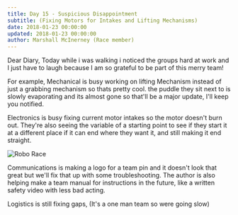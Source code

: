 ```yaml
---
title: Day 15 - Suspicious Disappointment
subtitle: (Fixing Motors for Intakes and Lifting Mechanisms)
date: 2018-01-23 00:00:00
updated: 2018-01-23 00:00:00
author: Marshall McInerney (Race member)
---
```


Dear Diary,
Today while i was walking i noticed the groups hard at work and I just have to laugh because I am so grateful to be part of this merry team!

For example, Mechanical is busy working on lifting Mechanism instead of just a grabbing mechanism so thats pretty cool. the puddle they sit next to is slowly evaporating and its almost gone so that'll be a major update, I'll keep you notified.

Electronics is busy fixing current motor intakes so the motor doesn't burn out. They're also seeing the variable of a starting point to see if they start it at a different place if it can end where they want it, and still making it end straight.

![Robo Race](/images/20180123/race.jpg)

Communications is making a logo for a team pin and it doesn't look that great but we'll fix that up with some troubleshooting. The author is also helping make a team manual for instructions in the future, like a written safety video with less bad acting.

Logistics is still fixing gaps, (It's a one man team so were going slow)
